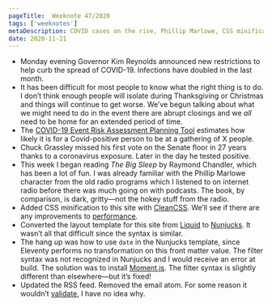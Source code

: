 ```yaml
---
pageTitle:  Weeknote 47/2020
tags: ['weeknotes']
metaDescription: COVID cases on the rise, Phillip Marlowe, CSS minification, and miscellaneous improvements to this site. 
date: 2020-11-21
---
```

* Monday evening Governor Kim Reynolds announced new restrictions to help curb the spread of COVID-19. Infections have doubled in the last month. 
* It has been difficult for most people to know what the right thing is to do. I don’t think enough people will isolate during Thanksgiving or Christmas and things will continue to get worse. We’ve begun talking about what we might need to do in the event there are abrupt closings and we _all_ need to be home for an extended period of time. 
* The [COVID-19 Event Risk Assessment Planning Tool](https://covid19risk.biosci.gatech.edu/) estimates how likely it is for a Covid-positive person to be at a gathering of X people.
* Chuck Grassley missed his first vote on the Senate floor in 27 years thanks to a coronavirus exposure. Later in the day he tested positive. 
* This week I began reading _The Big Sleep_ by Raymond Chandler, which has been a lot of fun. I was already familiar with the Phillip Marlowe character from the old radio programs which I listened to on internet radio before there was much going on with podcasts. The book, by comparison, is dark, gritty—not the hokey stuff from the radio.
* Added CSS minification to this site with [CleanCSS](https://www.npmjs.com/package/clean-css). We’ll see if there are any improvements to [performance](https://speedlify-joshcrain.netlify.app). 
* Converted the layout template for this site from [Liquid](https://shopify.github.io/liquid/) to [Nunjucks](https://mozilla.github.io/nunjucks/). It wasn’t all that difficult since the syntax is similar. 
* The hang up was how to use `date` in the Nunjucks template, since Eleventy performs no transformation on this front matter value. The filter syntax was not recognized in Nunjucks and I would receive an error at build. The solution was to install [Moment.js](https://momentjs.com/). The filter syntax is slightly different than elsewhere—but it’s fixed!
* Updated the RSS feed. Removed the email atom. For some reason it wouldn’t [validate](https://validator.w3.org/feed/), I have no idea why.